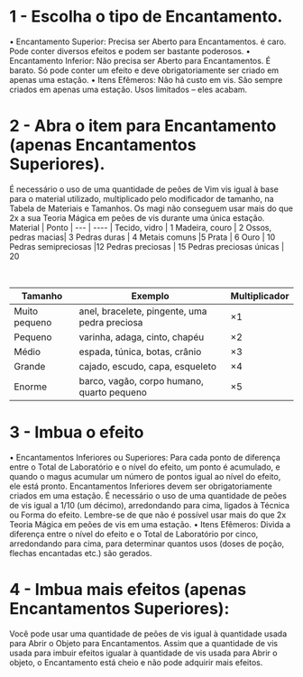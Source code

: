 # 1 - Escolha o tipo de Encantamento.
• Encantamento Superior: Precisa ser Aberto para Encantamentos. é caro. Pode conter diversos efeitos e podem ser bastante
poderosos.
• Encantamento Inferior: Não precisa ser Aberto para Encantamentos. É barato. Só pode conter um efeito e deve obrigatoriamente ser criado em apenas uma estação.
• Itens Efêmeros: Não há custo em vis. São sempre criados em apenas uma estação. Usos limitados – eles acabam.
# 2 - Abra o item para Encantamento (apenas Encantamentos Superiores). 
É necessário o uso de uma quantidade de peões de Vim
vis igual à base para o material utilizado, multiplicado pelo modificador de tamanho, na Tabela de Materiais e Tamanhos. Os
magi não conseguem usar mais do que 2x a sua Teoria Mágica em peões de vis durante uma única estação.
Material | Ponto
| --- | ---- |
Tecido, vidro  | 1
Madeira, couro | 2
Ossos, pedras macias|  3
Pedras duras | 4
Metais comuns |5
Prata | 6
Ouro | 10
Pedras semipreciosas |12
Pedras preciosas | 15
Pedras preciosas únicas | 20

&nbsp;

 Tamanho|  Exemplo | Multiplicador
 | ---- | ----- | ------- |
Muito pequeno | anel, bracelete, pingente, uma pedra preciosa | ×1
Pequeno | varinha, adaga, cinto, chapéu  | ×2
Médio | espada, túnica, botas, crânio | ×3
Grande | cajado, escudo, capa, esqueleto | ×4
Enorme | barco, vagão, corpo humano, quarto pequeno |×5

# 3 - Imbua o efeito

• Encantamentos Inferiores ou Superiores: Para cada ponto de diferença entre o Total de Laboratório e o nível do efeito,
um ponto é acumulado, e quando o magus acumular um número de pontos igual ao nível do efeito, ele está pronto.
Encantamentos Inferiores devem ser obrigatoriamente criados em uma estação. É necessário o uso de uma quantidade de
peões de vis igual a 1/10 (um décimo), arredondando para cima, ligados à Técnica ou Forma do efeito. Lembre-se de que
não é possível usar mais do que 2x Teoria Mágica em peões de vis em uma estação.
• Itens Efêmeros: Divida a diferença entre o nível do efeito e o Total de Laboratório por cinco, arredondando para cima,
para determinar quantos usos (doses de poção, flechas encantadas etc.) são gerados.

# 4 - Imbua mais efeitos (apenas Encantamentos Superiores):
 Você pode usar uma quantidade de peões de vis igual à quantidade usada para Abrir o Objeto para Encantamentos. 
 Assim que a quantidade de vis usada para imbuir efeitos igualar à quantidade de vis usada para Abrir o objeto, o Encantamento
está cheio e não pode adquirir mais efeitos.